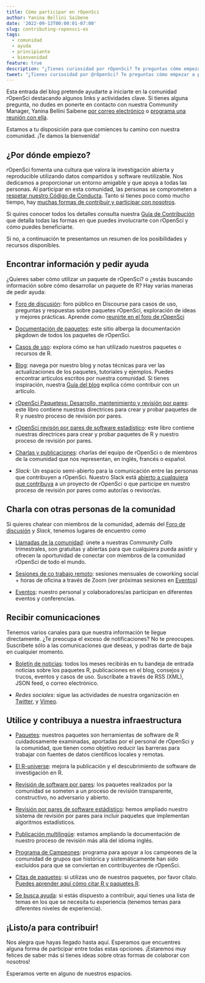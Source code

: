 ```yaml
---
title: Cómo participar en rOpenSci
author: Yanina Bellini Saibene
date: '2022-09-13T00:00:01-07:00'
slug: contributing-ropensci-es
tags:
  - comunidad
  - ayuda
  - principiante
  - bienvenidad
feature: true  
description: "¿Tienes curiosidad por rOpenSci? Te preguntas cómo empezar a participar? 🤔 ¡Nos alegramos! Aquí tienes un resumen de cómo participar con nosotros" 
tweet: "¿Tienes curiosidad por @rOpenSci? Te preguntas cómo empezar a participar? 🤔 ¡Nos alegramos! Aquí tienes un resumen de cómo participar con nosotros" 
---
```


Esta entrada del blog pretende ayudarte a iniciarte en la comunidad rOpenSci destacando algunos links y actividades clave. Si tienes alguna pregunta, no dudes en ponerte en contacto con nuestra Community Manager, Yanina Bellini Saibene [por correo electrónico](mailto:yabellini@ropensci.org) o [programa una reunión con ella](https://calendly.com/yabellini-ropensci/). 

Estamos a tu disposición para que comiences tu camino con nuestra comunidad. ¡Te damos la bienvenida!


## ¿Por dónde empiezo?

rOpenSci fomenta una cultura que valora la investigación abierta y reproducible utilizando datos compartidos y software reutilizable. Nos dedicamos a proporcionar un entorno amigable y que apoya a todas las personas. Al participar en esta comunidad, las personas se comprometen a [respetar nuestro Código de Conducta](/código-de-conducta/). Tanto si tienes poco como mucho tiempo, hay [muchas formas de contribuir y participar con nosotros](https://contributing.ropensci.org/).

Si quires conocer todos los detalles consulta nuestra [Guía de Contribución](https://contributing.ropensci.org/) que detalla todas las formas en que puedes involucrarte con rOpenSci y cómo puedes beneficiarte. 

Si no, a continuación te presentamos un resumen de los posibilidades y recursos disponibles.


## Encontrar información y pedir ayuda

¿Quieres saber cómo utilizar un paquete de rOpenSci? o ¿estás buscando información sobre cómo desarrollar un paquete de R? Hay varias maneras de pedir ayuda:

* [Foro de discusión](https://discuss.ropensci.org/): foro público en Discourse para casos de uso, preguntas y respuestas sobre paquetes rOpenSci, exploración de ideas y mejores prácticas. Aprende como [reunirte en el foro de rOpenSci](/blog/2022/01/11/ropensci-forum/)

* [Documentación de paquetes](https://docs.ropensci.org/): este sitio alberga la documentación pkgdown de todos los paquetes de rOpenSci.

* [Casos de uso](/usecases/): explora cómo se han utilizado nuestros paquetes o recursos de R.

* [Blog](/blog/): navega por nuestro blog y notas técnicas para ver las actualizaciones de los paquetes, tutoriales y ejemplos. Puedes encontrar artículos escritos por nuestra comunidad. Si tienes inspiración, nuestra [Guía del blog](https://blogguide.ropensci.org/) explica cómo contribuir con un artículo.

* [rOpenSci Paquetess: Desarrollo, mantenimiento y revisión por pares](https://devguide.ropensci.org/): este libro contiene nuestras directrices para crear y probar paquetes de R y nuestro proceso de revisión por pares.

* [rOpenSci revisón por pares de software estadístico](https://stats-devguide.ropensci.org/): este libro contiene nuestras directrices para crear y probar paquetes de R y nuestro proceso de revisión por pares.

* [Charlas y publicaciones](https://ropensci.org/talks-papers/): charlas del equipo de rOpenSci o de miembros de la comunidad que nos representan, en inglés, francés o español.

* _Slack_: Un espacio semi-abierto para la comunicación entre las personas que contribuyen a rOpenSci. Nuestro Slack está [abierto a cualquiera que contribuya](/contact/) a un proyecto de rOpenSci o que participe en nuestro proceso de revisión por pares como autor/as o revisor/as.


## Charla con otras personas de la comunidad

Si quieres chatear con miembros de la comunidad, además del [Foro de discusión](https://discuss.ropensci.org/) y _Slack_, tenemos lugares de encuentro como
 
* [Llamadas de la comunidad](/commcalls): únete a nuestras _Community Calls_ trimestrales, son gratuitas y abiertas para que cualquiera pueda asistir y ofrecen la oportunidad de conectar con miembros de la comunidad rOpenSci de todo el mundo.

* [Sesiones de co trabajo remoto](/blog/2021/08/17/coworking-sessions/): sesiones mensuales de coworking social + horas de oficina a través de Zoom (ver próximas sesiones en [Eventos](/events/))

* [Eventos](/events/): nuestro personal y colaboradores/as participan en diferentes eventos y conferencias.

## Recibir comunicaciones

Tenemos varios canales para que nuestra información te llegue directamente. ¿Te preocupa el exceso de notificaciones? No te preocupes. Suscríbete sólo a las comunicaciones que deseas, y podras darte de baja en cualquier momento.

* [Boletín de noticias](/news/): todos los meses recibirás en tu bandeja de entrada noticias sobre los paquetes R, publicaciones en el blog, consejos y trucos, eventos y casos de uso. Suscríbate a través de RSS (XML), JSON feed, o correo electrónico.

* _Redes sociales_: sigue las actividades de nuestra organización en [Twitter](https://twitter.com/rOpenSci), y [Vimeo](https://vimeo.com/ropensci).


## Utilice y contribuya a nuestra infraestructura

* [Paquetes](/packages/): nuestros paquetes son herramientas de software de R cuidadosamente examinadas, aportadas por el personal de rOpenSci y la comunidad, que tienen como objetivo reducir las barreras para trabajar con fuentes de datos científicos locales y remotas.

* [El R-universe](/r-universe/): mejora la publicación y el descubrimiento de software de investigación en R.

* [Revisión de software por pares](/software-review/): los paquetes realizados por la comunidad se someten a un proceso de revisión transparente, constructivo, no adversario y abierto.

* [Revisión por pares de software estádistico](/stat-software-review/): hemos ampliado nuestro sistema de revisión por pares para incluir paquetes que implementan algoritmos estadísticos.

* [Publicación multilingüe](/blog/2021/12/20/inclusive-leadership-program/): estamos ampliando la documentación de nuestro proceso de revisión más allá del idioma inglés.

* [Programa de Campeones](/blog/2021/12/20/inclusive-leadership-program/): programa para apoyar a los campeones de la comunidad de grupos que histórica y sistemáticamente han sido excluidos para que se conviertan en contribuyentes de rOpenSci.

* [Citas de paquetes](/citations/): si utilizas uno de nuestros paquetes, por favor cítalo. [Puedes aprender aquí cómo citar R y paquetes R](/blog/2021/11/16/how-to-cite-r-and-r-packages/).

* [Se busca ayuda](/help-wanted/): si estás dispuesto a contribuir, aquí tienes una lista de temas en los que se necesita tu experiencia (tenemos temas para diferentes niveles de experiencia).

## ¡Listo/a para contribuir!

Nos alegra que hayas llegado hasta aquí.  Esperamos que encuentres alguna forma de participar entre todas estas opciones.  ¡Estaremos muy felices de saber más si tienes ideas sobre otras formas de colaborar con nosotros!

Esperamos verte en alguno de nuestros espacios.